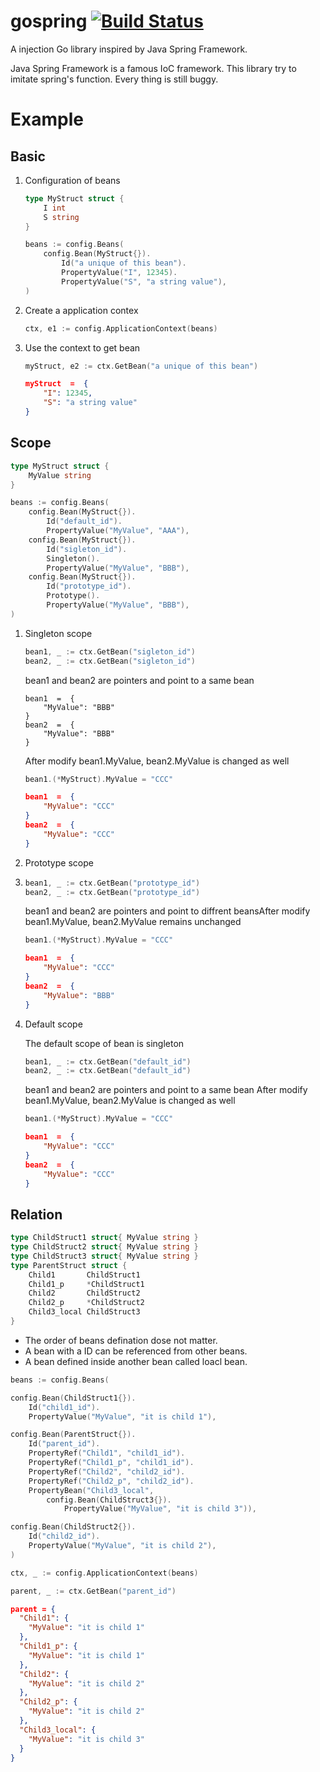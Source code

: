 # gospring [![Build Status](https://travis-ci.org/yarencheng/gospring.svg?branch=master)](https://travis-ci.org/yarencheng/gospring)
A injection Go library inspired by Java Spring Framework.

Java Spring Framework is a famous IoC framework. This library try to imitate spring's function. Every thing is still buggy.

# Example

## Basic


1. Configuration of beans

    ```go
    type MyStruct struct {
		I int
		S string
	}

	beans := config.Beans(
		config.Bean(MyStruct{}).
			Id("a unique of this bean").
			PropertyValue("I", 12345).
			PropertyValue("S", "a string value"),
	)
    ```
2. Create a application contex
    ```go
    ctx, e1 := config.ApplicationContext(beans)
    ```
3. Use the context to get bean
    ```go
	myStruct, e2 := ctx.GetBean("a unique of this bean")
    ```
    ```json
    myStruct  =  {
        "I": 12345,
        "S": "a string value"
    }
    ```

## Scope
```go
type MyStruct struct {
    MyValue string
}

beans := config.Beans(
    config.Bean(MyStruct{}).
        Id("default_id").
        PropertyValue("MyValue", "AAA"),
    config.Bean(MyStruct{}).
        Id("sigleton_id").
        Singleton().
        PropertyValue("MyValue", "BBB"),
    config.Bean(MyStruct{}).
        Id("prototype_id").
        Prototype().
        PropertyValue("MyValue", "BBB"),
)
```

1. Singleton scope

    ```go
    bean1, _ := ctx.GetBean("sigleton_id")
    bean2, _ := ctx.GetBean("sigleton_id")
    ```
    
    bean1 and bean2 are pointers and point to a same bean

    ```
    bean1  =  {
        "MyValue": "BBB"
    }
    bean2  =  {
        "MyValue": "BBB"
    }
    ```

    After modify bean1.MyValue, bean2.MyValue is changed as well

    ```go
    bean1.(*MyStruct).MyValue = "CCC"
    ```
    ```json
    bean1  =  {
        "MyValue": "CCC"
    }
    bean2  =  {
        "MyValue": "CCC"
    }
    ```

2. Prototype scope
3. 
    ```go
    bean1, _ := ctx.GetBean("prototype_id")
    bean2, _ := ctx.GetBean("prototype_id")
    ```

    bean1 and bean2 are pointers and point to diffrent beansAfter modify bean1.MyValue, bean2.MyValue remains unchanged

    ```go
    bean1.(*MyStruct).MyValue = "CCC"
    ```

    ```json
    bean1  =  {
        "MyValue": "CCC"
    }
    bean2  =  {
        "MyValue": "BBB"
    }
    ```

3. Default scope

    The default scope of bean is singleton

    ```go
    bean1, _ := ctx.GetBean("default_id")
    bean2, _ := ctx.GetBean("default_id")
    ```

    bean1 and bean2 are pointers and point to a same bean
    After modify bean1.MyValue, bean2.MyValue is changed as well

    ```go
    bean1.(*MyStruct).MyValue = "CCC"
    ```

    ```json
    bean1  =  {
        "MyValue": "CCC"
    }
    bean2  =  {
        "MyValue": "CCC"
    }
    ```

## Relation

```go
type ChildStruct1 struct{ MyValue string }
type ChildStruct2 struct{ MyValue string }
type ChildStruct3 struct{ MyValue string }
type ParentStruct struct {
    Child1       ChildStruct1
    Child1_p     *ChildStruct1
    Child2       ChildStruct2
    Child2_p     *ChildStruct2
    Child3_local ChildStruct3
}
```

* The order of beans defination dose not matter.
* A bean with a ID can be referenced from other beans.
* A bean defined inside another bean called loacl bean.

```go
beans := config.Beans(

config.Bean(ChildStruct1{}).
    Id("child1_id").
    PropertyValue("MyValue", "it is child 1"),

config.Bean(ParentStruct{}).
    Id("parent_id").
    PropertyRef("Child1", "child1_id").
    PropertyRef("Child1_p", "child1_id").
    PropertyRef("Child2", "child2_id").
    PropertyRef("Child2_p", "child2_id").
    PropertyBean("Child3_local",
        config.Bean(ChildStruct3{}).
            PropertyValue("MyValue", "it is child 3")),

config.Bean(ChildStruct2{}).
    Id("child2_id").
    PropertyValue("MyValue", "it is child 2"),
)

ctx, _ := config.ApplicationContext(beans)

parent, _ := ctx.GetBean("parent_id")
```

```json
parent = {
  "Child1": {
    "MyValue": "it is child 1"
  },
  "Child1_p": {
    "MyValue": "it is child 1"
  },
  "Child2": {
    "MyValue": "it is child 2"
  },
  "Child2_p": {
    "MyValue": "it is child 2"
  },
  "Child3_local": {
    "MyValue": "it is child 3"
  }
}
```